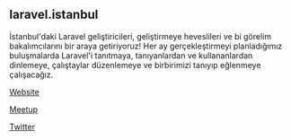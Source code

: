 ## <a name="laravelistanbul"></a> laravel.istanbul

İstanbul'daki Laravel geliştiricileri, geliştirmeye heveslileri ve bi görelim bakalımcılarını bir araya getiriyoruz!
Her ay gerçekleştirmeyi planladığımız buluşmalarda Laravel'i tanıtmaya, tanıyanlardan ve kullananlardan dinlemeye, çalıştaylar düzenlemeye ve birbirimizi tanıyıp eğlenmeye çalışacağız.

[Website](http://laravel.istanbul/)

[Meetup](https://www.meetup.com/laravelistanbul/)

[Twitter](https://twitter.com/laravelistanbul)
